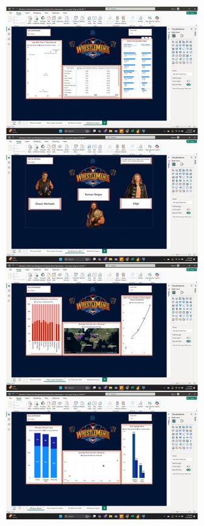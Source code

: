 ![Dashboard Page 1](Screenshot%20(26).png)
![Dashboard Page 2](Screenshot%20(27).png)
![Dashboard Page 3](Screenshot%20(28).png)
![Dashboard Page 4](Screenshot%20(29).png)
